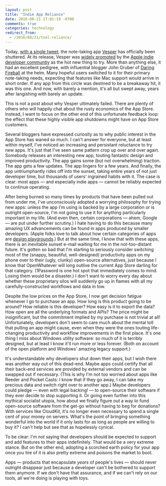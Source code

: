 ```yaml
---
layout: post
title: "Indie App Reliance"
date: 2016-08-21 17:01:19 -0700
comments: true
categories: technology
redirect_from:
  - /2016/08/21/tool-reliance/
---
```


Today, [with a single tweet](https://twitter.com/brentsimmons/status/767461318538383360), the note-taking app [Vesper](http://vesperapp.co) has officially been shuttered. At its release, Vesper was [widely promoted](https://marco.org/2013/06/06/vesper) by the [Apple indie developer communtiy](https://www.macstories.net/reviews/vesper-review-collect-your-thoughts/) as the hot new thing to try. More than anything else, it had an excellent pedigree, with influential blogger John Gruber of [Daring Fireball](http://daringfireball.net) at the helm. Many hopeful users switched to it for their primary note-taking needs, expecting that features like Mac support would arrive in short order. If any app from this circle was destined to be a breakaway hit, it was this one. And now, with barely a mention, it's all but swept away, years after langishing with barely an update.

<!--more-->

This is not a post about why Vesper ultimately failed. There are plenty of others who will happily chat about the rusty economics of the App Store. Instead, I want to focus on the other end of this unfortunate feedback loop: the effect that these highly visible app shutdowns might have on App Store customers.

Several bloggers have expressed curiosity as to why public interest in the App Store has waned so much. I can't answer for everyone, but at least within myself, I've noticed an increasing and persistant reluctance to try new apps. It's just that I've seen same pattern crop up over and over again. Somebody releases an interesting new app, touting fantastic design and improved productivity. The app gains some (but not overwhelming) traction. The app gets a few updates. The app lingers for a few years. And finally, the app untriumphantly rides off into the sunset, taking entire years of not just developer time, but thousands of users' ingrained habits with it. The case is clear: most apps — and especially indie apps — cannot be reliably expected to continue operating.

After being burned so many times by products that have been pulled out from under me, I've unconsciously adopted a worrying philosophy for trying new apps: unless the app I'm using is backed by a large corporation or is outright open-source, I'm not going to use it for anything particularly important in my life.  (And even then, certain corporations — ahem, Google — are put under further scrutiny.) I hate having to do this because many amazing UX advancements can be found in apps produced by smaller developers. (Apple folks love to talk about how certain categories of apps are [design playgrounds](https://daringfireball.net/2009/04/twitter_clients_playground).) But at the same time, I know that with these apps, there is an inevitable sunset e-mail waiting for me in the not-too-distant future. It's gotten so bad that I'm starting to seriously consider switching most of the (snappy, beautiful, well-designed) productivity apps on my phone over to their (ugly, clunky) open-source alternatives, just because I know that OpenWhatever will long outlive the current App Store darling for that category. (1Password is one hot spot that immediately comes to mind. Losing them would be a disaster.) I don't want to worry every day about whether these proprietary silos will suddenly go up in flames with all my carefully-constructed workflows and data in tow.

Despite the low prices on the App Store, I now get decision fatigue whenever I go to purchase an app. How long is this product going to be around? How reliable is this developer? How easy is it to export the data? How open are all the underlying formats and APIs? The price might be insignificant, but the commitment implied by my purchase is not trivial at all! Unfortunately, developers don't seem to care much about the mental toll that pulling an app might cause, even when they were the ones touting life-changing productivity and workflow improvements in the first place. It's one thing I miss about Windows utility software: so much of it is terribly designed, but at least I know it'll run more or less forever. (Both on account of the open platform and Windows' amazing legacy support.)

It's understandable why developers shut down their apps, but I wish there was another way out of this dead-end. Maybe apps could certify that all their back-end services are provided by external vendors and can be swapped out if necessary. (This is why I'm not too worried about apps like Reeder and Pocket Casts: I know that if they go away, I can take my precious data and switch right over to another app.) Maybe developers could pledge — even with legal backing! — to open-source their software if they ever decide to stop supporting it. Or going even further into this mythical socialist utopia, how about we finally figure out a way to fund open-source software from the get-go without having to beg for donations? With services like CloudKit, it's no longer even necessary to spend a single cent of your money on servers. What's the point of bringing something wonderful into the world if it only lasts for as long as people are willing to buy it? I can't help but see that as hopelessly cynical.

To be clear: I'm *not* saying that developers should be expected to support and add features to their apps indefinitely. That would be a very extreme stance. But on the other end, adopting a scorched earth policy for your app once you tire of it is also pretty extreme and poisons the market to boot.

Apps — products that encapsulate *years* of people's lives — should never outright disappear just because a developer can't be bothered to support them anymore. If we don't have that assurance, and if we can't rely on our tools, all we're doing is playing with toys.